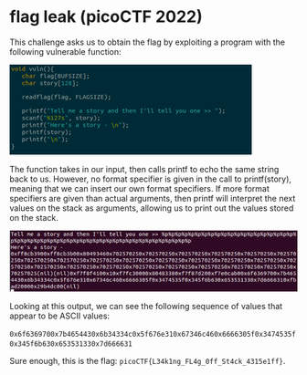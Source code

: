 # flag leak (picoCTF 2022)

This challenge asks us to obtain the flag by exploiting a program with the following vulnerable function:

![](/ctf_screenshots/flagleak_1.png)
 
The function takes in our input, then calls printf to echo the same string back to us. However, no format specifier is given in the call to printf(story), meaning that we can insert our own format specifiers. If more format specifiers are given than actual arguments, then printf will interpret the next values on the stack as arguments, allowing us to print out the values stored on the stack.
 
![](/ctf_screenshots/flagleak_2.png)
 
Looking at this output, we can see the following sequence of values that appear to be ASCII values:

`0x6f6369700x7b4654430x6b34334c0x5f676e310x67346c460x6666305f0x3474535f0x345f6b630x653531330x7d666631`

Sure enough, this is the flag: `picoCTF{L34k1ng_FL4g_0ff_St4ck_4315e1ff}`.
